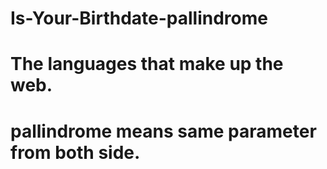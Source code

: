 # Is-Your-Birthdate-pallindrome
# The languages that make up the web.
# pallindrome means same parameter from both side.
